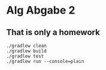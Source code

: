 # Alg Abgabe 2

## That is only a homework



```
./gradlew clean
./gradlew build
./gradlew test
./gradlew run --console=plain
```
